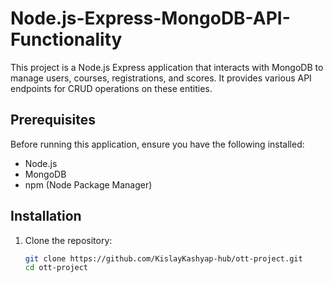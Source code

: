 # Node.js-Express-MongoDB-API-Functionality

This project is a Node.js Express application that interacts with MongoDB to manage users, courses, registrations, and scores. It provides various API endpoints for CRUD operations on these entities.

## Prerequisites

Before running this application, ensure you have the following installed:

- Node.js
- MongoDB
- npm (Node Package Manager)

## Installation

1. Clone the repository:

   ```bash
   git clone https://github.com/KislayKashyap-hub/ott-project.git
   cd ott-project
